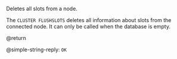 Deletes all slots from a node.

The `CLUSTER FLUSHSLOTS` deletes all information about slots from the connected
node. It can only be called when the database is empty.

@return

@simple-string-reply: `OK`
